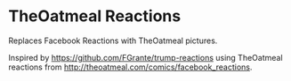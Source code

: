 # TheOatmeal Reactions

Replaces Facebook Reactions with TheOatmeal pictures.

Inspired by https://github.com/FGrante/trump-reactions using TheOatmeal reactions from http://theoatmeal.com/comics/facebook_reactions.
